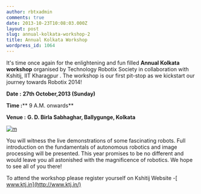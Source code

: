 ```yaml
---
author: rbtxadmin
comments: true
date: 2013-10-23T10:08:03.000Z
layout: post
slug: annual-kolkata-workshop-2
title: Annual Kolkata Workshop
wordpress_id: 1064
---
```


It's time once again for the enlightening and fun filled  **Annual Kolkata workshop** organised  by Technology Robotix Society in collaboration with Kshitij, IIT Kharagpur . The  workshop is our first pit-stop as we kickstart our journey towards Robotix 2014!

**Date :** **27th October,2013 (Sunday)**

**Time :**** 9 A.M. onwards**

**Venue :** **G. D. Birla Sabhaghar, Ballygunge, Kolkata**

[![m](http://robotix.in/blog/wp-content/uploads/2013/10/m.jpg)](http://robotix.in/blog/wp-content/uploads/2013/10/m.jpg)

You will witness the live demonstrations of some fascinating robots. Full introduction on the fundamentals of autonomous robotics and image processing will be presented. This year promises to be no different and would leave you all astonished with the magnificence of robotics. We hope to see all of you there!

To attend the workshop please register yourself on Kshitij Website -[ www.ktj.in](http://www.ktj.in/)
